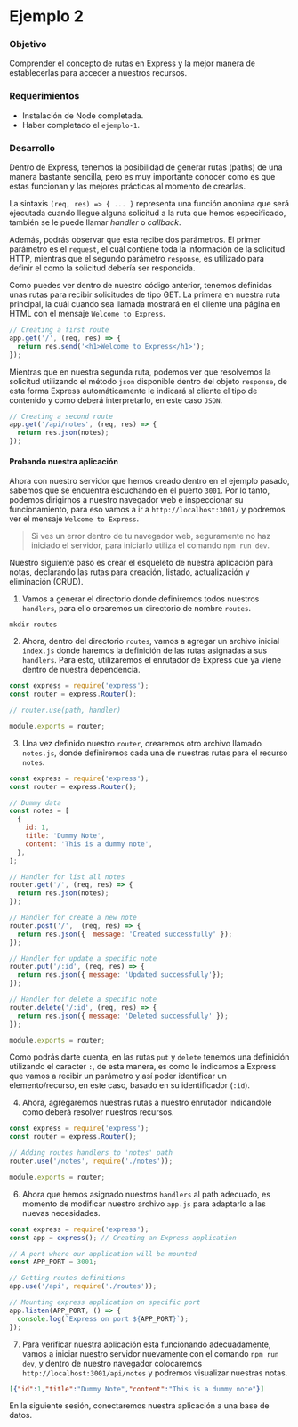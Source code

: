 # Ejemplo 2

### Objetivo
Comprender el concepto de rutas en Express y la mejor manera de establecerlas para acceder a nuestros recursos.

### Requerimientos
- Instalación de Node completada.
- Haber completado el `ejemplo-1`.

### Desarrollo
Dentro de Express, tenemos la posibilidad de generar rutas (paths) de una manera bastante sencilla, pero es muy importante conocer como es que estas funcionan y las mejores prácticas al momento de crearlas.

La sintaxis `(req, res) => { ... }` representa una función anonima que será ejecutada cuando llegue alguna solicitud a la ruta que hemos especificado, también se le puede llamar *handler* o *callback*.

Además, podrás observar que esta recibe dos parámetros. El primer parámetro es el `request`, el cuál contiene toda la información de la solicitud HTTP, mientras que el segundo parámetro `response`, es utilizado para definir el como la solicitud debería ser respondida.

Como puedes ver dentro de nuestro código anterior, tenemos definidas unas rutas para recibir solicitudes de tipo GET. La primera en nuestra ruta principal, la cuál cuando sea llamada mostrará en el cliente una página en HTML con el mensaje `Welcome to Express`.
```js
// Creating a first route
app.get('/', (req, res) => {
  return res.send('<h1>Welcome to Express</h1>');
});
```

Mientras que en nuestra segunda ruta, podemos ver que resolvemos la solicitud utilizando el método `json` disponible dentro del objeto `response`, de esta forma Express automáticamente le indicará al cliente el tipo de contenido y como deberá interpretarlo, en este caso `JSON`.
```js
// Creating a second route
app.get('/api/notes', (req, res) => {
  return res.json(notes);
});
```

#### Probando nuestra aplicación
Ahora con nuestro servidor que hemos creado dentro en el ejemplo pasado, sabemos que se encuentra escuchando en el puerto `3001`. Por lo tanto, podemos dirigirnos a nuestro navegador web e inspeccionar su funcionamiento, para eso vamos a ir a `http://localhost:3001/` y podremos ver el mensaje `Welcome to Express`.

> Si ves un error dentro de tu navegador web, seguramente no haz iniciado el servidor, para iniciarlo utiliza el comando `npm run dev`.

Nuestro siguiente paso es crear el esqueleto de nuestra aplicación para notas, declarando las rutas para creación, listado, actualización y eliminación (CRUD).

1. Vamos a generar el directorio donde definiremos todos nuestros `handlers`, para ello crearemos un directorio de nombre `routes`.
```
mkdir routes
```

2. Ahora, dentro del directorio `routes`, vamos a agregar un archivo inicial `index.js` donde haremos la definición de las rutas asignadas a sus `handlers`. Para esto, utilizaremos el enrutador de Express que ya viene dentro de nuestra dependencia.
```js
const express = require('express');
const router = express.Router();

// router.use(path, handler)

module.exports = router;
```

3. Una vez definido nuestro `router`, crearemos otro archivo llamado `notes.js`, donde definiremos cada una de nuestras rutas para el recurso `notes`.
```js
const express = require('express');
const router = express.Router();

// Dummy data
const notes = [
  {
    id: 1,
    title: 'Dummy Note',
    content: 'This is a dummy note',
  },
];

// Handler for list all notes
router.get('/', (req, res) => {
  return res.json(notes);
});

// Handler for create a new note
router.post('/',  (req, res) => {
  return res.json({  message: 'Created successfully' });
});

// Handler for update a specific note
router.put('/:id', (req, res) => {
  return res.json({ message: 'Updated successfully'});
});

// Handler for delete a specific note
router.delete('/:id', (req, res) => {
  return res.json({ message: 'Deleted successfully' });
});

module.exports = router;
```

Como podrás darte cuenta, en las rutas `put` y `delete` tenemos una definición utilizando el caracter `:`, de esta manera, es como le indicamos a Express que vamos a recibir un parámetro y así poder identificar un elemento/recurso, en este caso, basado en su identificador (`:id`).

4. Ahora, agregaremos nuestras rutas a nuestro enrutador indicandole como deberá resolver nuestros recursos.
```js
const express = require('express');
const router = express.Router();

// Adding routes handlers to 'notes' path
router.use('/notes', require('./notes'));

module.exports = router;
```

6. Ahora que hemos asignado nuestros `handlers` al path adecuado, es momento de modificar nuestro archivo `app.js` para adaptarlo a las nuevas necesidades.
```js
const express = require('express');
const app = express(); // Creating an Express application 

// A port where our application will be mounted
const APP_PORT = 3001;

// Getting routes definitions
app.use('/api', require('./routes'));

// Mounting express application on specific port 
app.listen(APP_PORT, () => {
  console.log(`Express on port ${APP_PORT}`);
});
```

7. Para verificar nuestra aplicación esta funcionando adecuadamente, vamos a iniciar nuestro servidor nuevamente con el comando `npm run dev`, y dentro de nuestro navegador colocaremos `http://localhost:3001/api/notes` y podremos visualizar nuestras notas.

```json
[{"id":1,"title":"Dummy Note","content":"This is a dummy note"}]
```

En la siguiente sesión, conectaremos nuestra aplicación a una base de datos.